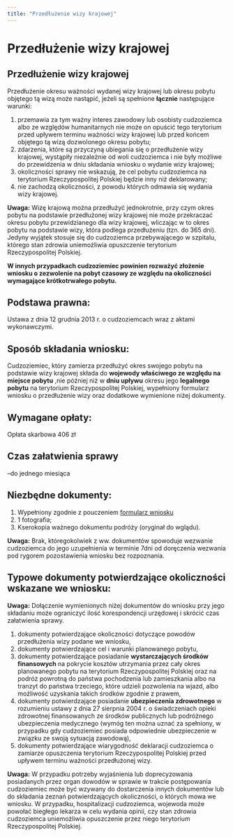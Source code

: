 ```yaml
---
title: "Przedłużenie wizy krajowej"
---
```


# Przedłużenie wizy krajowej

## Przedłużenie wizy krajowej

Przedłużenie okresu ważności wydanej wizy krajowej lub okresu pobytu objętego tą wizą może nastąpić, jeżeli są spełnione **łącznie** następujące warunki:

1. przemawia za tym ważny interes zawodowy lub osobisty cudzoziemca albo ze względów humanitarnych nie może on opuścić tego terytorium przed upływem terminu ważności wizy krajowej lub przed końcem objętego tą wizą dozwolonego okresu pobytu;
2. zdarzenia, które są przyczyną ubiegania się o przedłużenie wizy krajowej, wystąpiły niezależnie od woli cudzoziemca i nie były możliwe do przewidzenia w dniu składania wniosku o wydanie wizy krajowej;
3. okoliczności sprawy nie wskazują, że cel pobytu cudzoziemca na terytorium Rzeczypospolitej Polskiej będzie inny niż deklarowany;
4. nie zachodzą okoliczności, z powodu których odmawia się wydania wizy krajowej.

**Uwaga:** Wizę krajową można przedłużyć jednokrotnie, przy czym okres pobytu na podstawie przedłużonej wizy krajowej nie może przekraczać okresu pobytu przewidzianego dla wizy krajowej, wliczając w to okres pobytu na podstawie wizy, która podlega przedłużeniu (tzn. do 365 dni). Jedyny wyjątek stosuje się do cudzoziemca przebywającego w szpitalu, którego stan zdrowia uniemożliwia opuszczenie terytorium Rzeczypospolitej Polskiej.

**W innych przypadkach cudzoziemiec powinien rozważyć złożenie wniosku o zezwolenie na pobyt czasowy ze względu na okoliczności wymagające krótkotrwałego pobytu.**

## Podstawa prawna:

Ustawa z dnia 12 grudnia 2013 r. o cudzoziemcach wraz z aktami wykonawczymi.

## Sposób składania wniosku:

Cudzoziemiec, który zamierza przedłużyć okres swojego pobytu na podstawie wizy krajowej składa do **wojewody właściwego ze względu na miejsce pobytu** ,nie później niż w **dniu upływu** okresu jego **legalnego pobytu** na terytorium Rzeczypospolitej Polskiej, wypełniony formularz wniosku o przedłużenie wizy oraz dodatkowe wymienione niżej dokumenty.

## Wymagane opłaty:

Opłata skarbowa 406 zł

## Czas załatwienia sprawy

–do jednego miesiąca

## Niezbędne dokumenty:

1. Wypełniony zgodnie z pouczeniem [formularz wniosku](http://localhost:3000/wnioski)
2. 1 fotografia;
3. Kserokopia ważnego dokumentu podróży (oryginał do wglądu).

**Uwaga:** Brak, któregokolwiek z ww. dokumentów spowoduje wezwanie cudzoziemca do jego uzupełnienia w terminie 7dni od doręczenia wezwania pod rygorem pozostawienia wniosku bez rozpoznania.

## Typowe dokumenty potwierdzające okoliczności wskazane we wniosku:

**Uwaga:** Dołączenie wymienionych niżej dokumentów do wniosku przy jego składaniu może ograniczyć ilość korespondencji urzędowej i skrócić czas załatwienia sprawy.

1. dokumenty potwierdzające okoliczności dotyczące powodów przedłużenia wizy podane we wniosku,
2. dokumenty potwierdzające cel i warunki planowanego pobytu,
3. dokumenty potwierdzające posiadanie **wystarczających środków finansowych** na pokrycie kosztów utrzymania przez cały okres planowanego pobytu na terytorium Rzeczypospolitej Polskiej oraz na podróż powrotną do państwa pochodzenia lub zamieszkania albo na tranzyt do państwa trzeciego, które udzieli pozwolenia na wjazd, albo możliwość uzyskania takich środków zgodnie z prawem,
4. dokumenty potwierdzające posiadanie **ubezpieczenia zdrowotnego** w rozumieniu ustawy z dnia 27 sierpnia 2004 r. o świadczeniach opieki zdrowotnej finansowanych ze środków publicznych lub podróżnego ubezpieczenia medycznego (wymóg ten można uznać za spełniony, w przypadku gdy cudzoziemiec posiada odpowiednie ubezpieczenie w związku ze swoją sytuacją zawodową),
5. dokumenty potwierdzające wiarygodność deklaracji cudzoziemca o zamiarze opuszczenia terytorium Rzeczypospolitej Polskiej przed upływem terminu ważności przedłużonej wizy.

**Uwaga:** W przypadku potrzeby wyjaśnienia lub doprecyzowania posiadanych przez organ dowodów w sprawie w trakcie postępowania cudzoziemiec może być wzywany do dostarczenia innych dokumentów lub do składania zeznań potwierdzających okoliczności, o których mowa we wniosku. W przypadku, hospitalizacji cudzoziemca, wojewoda może powołać biegłego lekarza w celu wydania opinii, czy stan zdrowia cudzoziemca uniemożliwia opuszczenie przez niego terytorium Rzeczypospolitej Polskiej.
